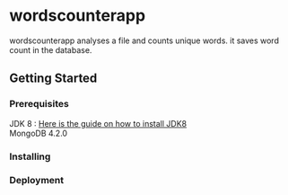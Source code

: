 # wordscounterapp

wordscounterapp analyses a file and counts unique words. it saves word count in the database.

## Getting Started

### Prerequisites

JDK 8 : [Here is the guide on how to install JDK8](https://docs.oracle.com/javase/8/docs/technotes/guides/install/install_overview.html)
<br>
MongoDB 4.2.0


### Installing

### Deployment
